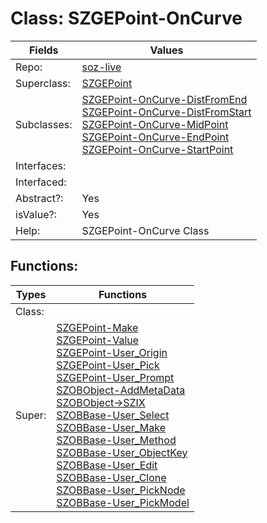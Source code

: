
# Class:	SZGEPoint-OnCurve

| Fields | Values |
| --------- | --------- |
| Repo: | [soz-live](/repos/soz-live.html) |
| Superclass: | [SZGEPoint](SZGEPoint.html) |
| Subclasses: | [SZGEPoint-OnCurve-DistFromEnd](SZGEPoint-OnCurve-DistFromEnd.html) <br> [SZGEPoint-OnCurve-DistFromStart](SZGEPoint-OnCurve-DistFromStart.html) <br> [SZGEPoint-OnCurve-MidPoint](SZGEPoint-OnCurve-MidPoint.html) <br> [SZGEPoint-OnCurve-EndPoint](SZGEPoint-OnCurve-EndPoint.html) <br> [SZGEPoint-OnCurve-StartPoint](SZGEPoint-OnCurve-StartPoint.html) |
| Interfaces: |  |
| Interfaced: |  |
| Abstract?: | Yes |
| isValue?: | Yes |
| Help: | SZGEPoint-OnCurve Class |


## Functions:

| Types | Functions |
| --------- | --------- |
| Class: |  |
| Super: | [SZGEPoint-Make](SZGEPoint.html) <br> [SZGEPoint-Value](SZGEPoint.html) <br> [SZGEPoint-User_Origin](SZGEPoint.html) <br> [SZGEPoint-User_Pick](SZGEPoint.html) <br> [SZGEPoint-User_Prompt](SZGEPoint.html) <br> [SZOBObject-AddMetaData](SZOBObject.html) <br> [SZOBObject->SZIX](SZOBObject.html) <br> [SZOBBase-User_Select](SZOBBase.html) <br> [SZOBBase-User_Make](SZOBBase.html) <br> [SZOBBase-User_Method](SZOBBase.html) <br> [SZOBBase-User_ObjectKey](SZOBBase.html) <br> [SZOBBase-User_Edit](SZOBBase.html) <br> [SZOBBase-User_Clone](SZOBBase.html) <br> [SZOBBase-User_PickNode](SZOBBase.html) <br> [SZOBBase-User_PickModel](SZOBBase.html) |


